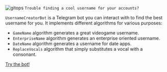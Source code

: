 ![gitops](https://user-images.githubusercontent.com/74987261/145967770-572be276-81fc-42f7-b633-0ddc3e9e58e2.jpg)
`Trouble finding a cool username for your accounts?`

`UsernameCreatorBot` is a Telegram bot you can interact with to find the 
best username for you. It implements different algorithms for various purposes:
- `GameName` algorithm generates a great videogame username.
- `EnterpriseName` algorithm generates an enterprise oriented username.
- `DateName` algorithm generates a username for date apps.
- `ReplaceVocals` algorithm that simply substitutes a vocal with a consonant.

[Try the bot!](https://t.me/UsernameGeneratorBot)

